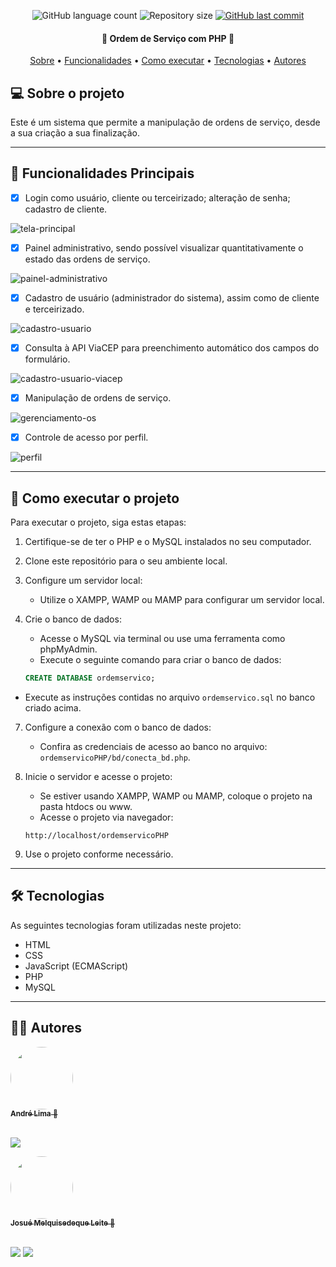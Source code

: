 <p align="center">
  <img alt="GitHub language count" src="https://img.shields.io/github/languages/count/andredevsec/ordemservicoPHP?color=%2304D361">

  <img alt="Repository size" src="https://img.shields.io/github/repo-size/andredevsec/ordemservicoPHP">

  <a href="https://github.com/andredevsec/ordemservicoPHP/commits/main">
    <img alt="GitHub last commit" src="https://img.shields.io/github/last-commit/andredevsec/ordemservicoPHP">
  </a>
</p>

<h4 align="center"> 
	📓 Ordem de Serviço com PHP 📓
</h4>

<p align="center">
 <a href="#-sobre-o-projeto">Sobre</a> •
 <a href="#-funcionalidades-principais">Funcionalidades</a> •
 <a href="#-como-executar-o-projeto">Como executar</a> • 
 <a href="#-tecnologias">Tecnologias</a> • 
 <a href="#-autores">Autores</a> 
</p>

## 💻 Sobre o projeto

Este é um sistema que permite a manipulação de ordens de serviço, desde a sua criação a sua finalização.

---

## 🐘 Funcionalidades Principais

- [x] Login como usuário, cliente ou terceirizado; alteração de senha; cadastro de cliente.

![tela-principal](https://github.com/user-attachments/assets/63b4426f-1849-439c-8ef0-52057ccaa08e)

- [x] Painel administrativo, sendo possível visualizar quantitativamente o estado das ordens de serviço.

![painel-administrativo](https://github.com/user-attachments/assets/071ef51d-e3bf-4361-93a4-52107f2c5fc5)

- [x] Cadastro de usuário (administrador do sistema), assim como de cliente e terceirizado.

![cadastro-usuario](https://github.com/user-attachments/assets/cfe198f7-d8e4-4b29-ba04-cd0af96c61cb)

- [x] Consulta à API ViaCEP para preenchimento automático dos campos do formulário.

![cadastro-usuario-viacep](https://github.com/user-attachments/assets/6b1173ff-8bd7-46cf-ba24-eca768dd6337)

- [x] Manipulação de ordens de serviço.

![gerenciamento-os](https://github.com/user-attachments/assets/ac8190e0-9de6-4144-a299-b273fe82e318)

- [x] Controle de acesso por perfil.

![perfil](https://github.com/user-attachments/assets/0d1723d3-f6e6-4597-a720-6c719b47d3e1)

---

## 🚀 Como executar o projeto

Para executar o projeto, siga estas etapas:

1. Certifique-se de ter o PHP e o MySQL instalados no seu computador.
2. Clone este repositório para o seu ambiente local.
3. Configure um servidor local:
   - Utilize o XAMPP, WAMP ou MAMP para configurar um servidor local.
5. Crie o banco de dados:
   - Acesse o MySQL via terminal ou use uma ferramenta como phpMyAdmin.
   - Execute o seguinte comando para criar o banco de dados:

    ```sql
    CREATE DATABASE ordemservico;
    ```
  - Execute as instruções contidas no arquivo `ordemservico.sql` no banco criado acima.
7. Configure a conexão com o banco de dados:
   - Confira as credenciais de acesso ao banco no arquivo: `ordemservicoPHP/bd/conecta_bd.php`.
8. Inicie o servidor e acesse o projeto:
   - Se estiver usando XAMPP, WAMP ou MAMP, coloque o projeto na pasta htdocs ou www.
   - Acesse o projeto via navegador:

   ```
   http://localhost/ordemservicoPHP
   ```

9. Use o projeto conforme necessário.

---

## 🛠 Tecnologias

As seguintes tecnologias foram utilizadas neste projeto:

- HTML
- CSS
- JavaScript (ECMAScript)
- PHP
- MySQL

---

## 👨‍💻 Autores

<a href="https://github.com/andredevsec/" target="_blank">
    <img style="border-radius: 50%;" src="https://avatars.githubusercontent.com/u/84422477?v=4" width="100px;" alt=""/>
    <br />
    <sub><b>André Lima</b> 🚀</sub>
</a>

<br />
<br />

<a href="https://www.linkedin.com/in/andredevsec/" target="_blank"><img src="https://img.shields.io/badge/-LinkedIn-%230077B5?style=for-the-badge&logo=linkedin&logoColor=white" target="_blank"></a>

<a href="https://github.com/josuemleite/" target="_blank">
    <img style="border-radius: 50%;" src="https://avatars.githubusercontent.com/u/84863364?v=4" width="100px;" alt=""/>
    <br />
    <sub><b>Josué Melquisedeque Leite</b> 🚀</sub>
</a>

<br />
<br />

<a href="mailto:josuemelquileite@gmail.com"><img src="https://img.shields.io/badge/-Gmail-%23333?style=for-the-badge&logo=gmail&logoColor=white" target="_blank"></a>
<a href="https://www.linkedin.com/in/josuemleite/" target="_blank"><img src="https://img.shields.io/badge/-LinkedIn-%230077B5?style=for-the-badge&logo=linkedin&logoColor=white" target="_blank"></a>
